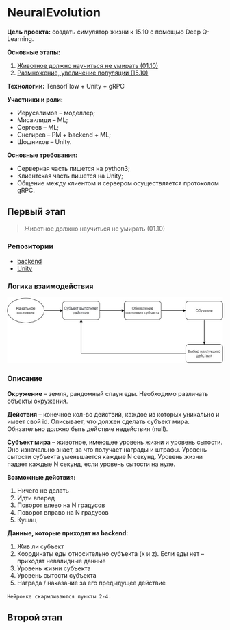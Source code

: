 # NeuralEvolution

**Цель проекта:** создать симулятор жизни к 15.10 с помощью Deep Q-Learning.

**Основные этапы:**
1.	[Животное должно научиться не умирать (01.10)](#first)
2.	[Размножение, увеличение популяции (15.10)](#second)

**Технологии:** TensorFlow + Unity + gRPC

**Участники и роли:** 
* Иерусалимов – моделлер; 
* Мисаилиди – ML;
* Сергеев – ML;
* Снегирев – PM + backend + ML;
* Шошников – Unity.

**Основные требования:** 
* Серверная часть пишется на python3;
* Клиентская часть пишется на Unity;
* Общение между клиентом и сервером осуществляется протоколом gRPC.

<a name="first"></a>

## Первый этап

> Животное должно научиться не умирать (01.10)

### Репозитории

* [backend](https://github.com/RTUITLab/NeuralEvolution-Back)
* [Unity](https://github.com/RTUITLab/NeuralEvolution-Unity)

### Логика взаимодействия

![Logic](/images/Logic.jpg)

### Описание

**Окружение** – земля, рандомный спаун еды. Необходимо различать объекты окружения.

**Действия** – конечное кол-во действий, каждое из которых уникально и имеет свой id. Описывает, что должен сделать субъект мира. Обязательно должно быть действие недействия (null).

**Субъект мира** – животное, имеющее уровень жизни и уровень сытости. Оно изначально знает, за что получает награды и штрафы. Уровень сытости субъекта уменьшается каждые N секунд. Уровень жизни падает каждые N секунд, если уровень сытости на нуле.
 
**Возможные действия:**
1.	Ничего не делать
2.	Идти вперед
3.	Поворот влево на N градусов
4.	Поворот вправо на N градусов
5.	Кушац

**Данные, которые приходят на backend:**
1.	Жив ли субъект
2.	Координаты еды относительно субъекта (x и z). Если еды нет – приходят невалидные данные
3.	Уровень жизни субъекта
4.	Уровень сытости субъекта
5.	Награда / наказание за его предыдущее действие

```Нейронке скармливаются пункты 2-4.```

<a name="second"></a>

## Второй этап
